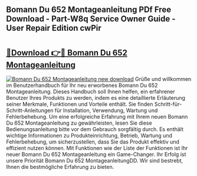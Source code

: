## Bomann Du 652 Montageanleitung PDf Free Download - Part-W8q Service Owner Guide - User Repair Edition cwPir

# <h2><a href="http://df8arte.blite.top/?on=Bomann+Du+652+Montageanleitung">🔗Download 👉🔴 Bomann Du 652 Montageanleitung</a></h2>

[![Bomann Du 652 Montageanleitung new download](https://i.imgur.com/lujVjoI.png)](http://df8arte.blite.top/?on=Bomann+Du+652+Montageanleitung)
Grüße und willkommen im Benutzerhandbuch für Ihr neu erworbenes Bomann Du 652 Montageanleitung. Dieses Handbuch soll Ihnen helfen, ein erfahrener Benutzer Ihres Produkts zu werden, indem es eine detaillierte Erläuterung seiner Merkmale, Funktionen und Vorteile enthält. Sie finden Schritt-für-Schritt-Anleitungen für Installation, Verwendung, Wartung und Fehlerbehebung. Um eine erfolgreiche Erfahrung mit Ihrem neuen Bomann Du 652 Montageanleitung zu gewährleisten, lesen Sie diese Bedienungsanleitung bitte vor dem Gebrauch sorgfältig durch. Es enthält wichtige Informationen zu Produkteinrichtung, Betrieb, Wartung und Fehlerbehebung, um sicherzustellen, dass Sie das Produkt effektiv und effizient nutzen können. Mit Funktionen wie der Liste der Funktionen ist Ihr neuer Bomann Du 652 Montageanleitung ein Game-Changer. Ihr Erfolg ist unsere Priorität Bomann Du 652 MontageanleitungDD. Wir sind bestrebt, Ihnen die bestmögliche Erfahrung zu bieten.
